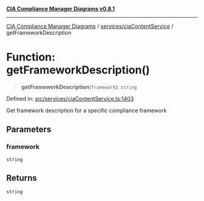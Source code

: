 [**CIA Compliance Manager Diagrams v0.8.1**](../../../README.md)

***

[CIA Compliance Manager Diagrams](../../../modules.md) / [services/ciaContentService](../README.md) / getFrameworkDescription

# Function: getFrameworkDescription()

> **getFrameworkDescription**(`framework`): `string`

Defined in: [src/services/ciaContentService.ts:1403](https://github.com/Hack23/cia-compliance-manager/blob/aea527f1006de96602c10bb201453301cffe7b07/src/services/ciaContentService.ts#L1403)

Get framework description for a specific compliance framework

## Parameters

### framework

`string`

## Returns

`string`
